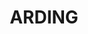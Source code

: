 ---
lastmod: '2025-04-06T06:05:20+00:00'
latitude: -30.540297
layout: suburb
longitude: 151.297519
postcode: '2358'
state: NSW
title: ARDING
url: /nsw/arding/
---